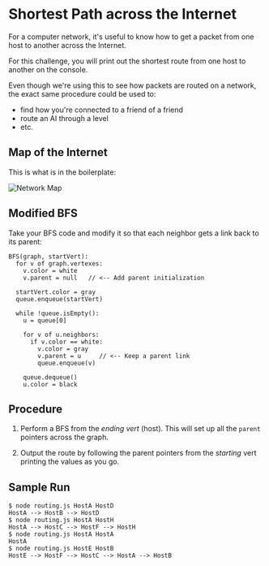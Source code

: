 # Shortest Path across the Internet

For a computer network, it's useful to know how to get a packet from one
host to another across the Internet.

For this challenge, you will print out the shortest route from one host
to another on the console.

Even though we're using this to see how packets are routed on a network, the exact same procedure could be used to:

* find how you're connected to a friend of a friend
* route an AI through a level
* etc.

## Map of the Internet

This is what is in the boilerplate:

![Network Map](graph_shortest_path/img/internet.png)

## Modified BFS

Take your BFS code and modify it so that each neighbor gets a link back to its parent:

```pseudocode
BFS(graph, startVert):
  for v of graph.vertexes:
    v.color = white
    v.parent = null   // <-- Add parent initialization

  startVert.color = gray
  queue.enqueue(startVert)

  while !queue.isEmpty():
    u = queue[0]

    for v of u.neighbors:
      if v.color == white:
        v.color = gray
        v.parent = u     // <-- Keep a parent link
        queue.enqueue(v)
    
    queue.dequeue()
    u.color = black
```

## Procedure

1. Perform a BFS from the _ending vert_ (host). This will set up all the
   `parent` pointers across the graph.

2. Output the route by following the parent pointers from the _starting_ vert
   printing the values as you go.


## Sample Run
```
$ node routing.js HostA HostD
HostA --> HostB --> HostD
$ node routing.js HostA HostH
HostA --> HostC --> HostF --> HostH
$ node routing.js HostA HostA
HostA
$ node routing.js HostE HostB
HostE --> HostF --> HostC --> HostA --> HostB
``` 